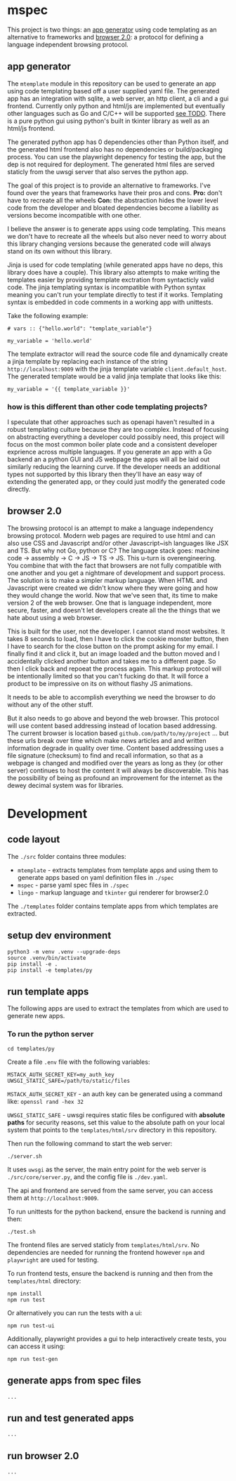 # mspec

This project is two things: an [app generator](#app-generator) using code templating as an alternative to frameworks and [browser 2.0](#browser-20): a protocol for defining a language independent browsing protocol.

## app generator

The `mtemplate` module in this repository can be used to generate an app using code templating based off a user supplied yaml file. The generated app has an integration with sqlite, a web server, an http client, a cli and a gui frontend. Currently only python and html/js are implemented but eventually other languages such as Go and C/C++ will be supported [see TODO](./TODO.md). There is a pure python gui using python's built in tkinter library as well as an html/js frontend.

The generated python app has 0 dependencies other than Python itself, and the generated html frontend also has no dependencies or build/packaging process. You can use the playwright depenency for testing the app, but the dep is not required for deployment. The generated html files are served staticly from the uwsgi server that also serves the python app.

The goal of this project is to provide an alternative to frameworks. I've found over the years that frameworks have their pros and cons. **Pro:** don't have to recreate all the wheels **Con:** the abstraction hides the lower level code from the developer and bloated dependencies become a liability as versions become incompatible with one other.

I believe the answer is to generate apps using code templating. This means we don't have to recreate all the wheels but also never need to worry about this library changing versions because the generated code will always stand on its own without this library.

Jinja is used for code templating (while generated apps have no deps, this library does have a couple). This library also attempts to make writing the templates easier by providing template exctration from syntacticly valid code. The jinja templating syntax is incompatible with Python syntax meaning you can't run your template directly to test if it works. Templating syntax is embedded in code comments in a working app with unittests.

Take the following example:

    # vars :: {"hello.world": "template_variable"}

    my_variable = 'hello.world'

The template extractor will read the source code file and dynamically create a jinja template by replacing each instance of the string `http://localhost:9009` with the jinja template variable `client.default_host`. The generated template would be a valid jinja template that looks like this:

    my_variable = '{{ template_variable }}'

### how is this different than other code templating projects?
I speculate that other approaches such as openapi haven't resulted in a robust templating culture because they are too complex. Instead of focusing on abstracting everything a developer could possibly need, this project will focus on the most common boiler plate code and a consistent developer exprience across multiple languages. If you generate an app with a Go backend an a python GUI and JS webpage the apps will all be laid out similarly reducing the learning curve. If the developer needs an additional types not supported by this library then they'll have an easy way of extending the generated app, or they could just modify the generated code directly.

## browser 2.0

The browsing protocol is an attempt to make a language independency browsing protocol. Modern web pages are required to use html and can also use CSS and Javascript and/or other Javascript~ish languages like JSX and TS. But why not Go, python or C? The language stack goes: machine code -> assembly -> C -> JS -> TS -> JS. This u-turn is overengineering. You combine that with the fact that browsers are not fully compatible with one another and you get a nightmare of development and support process. The solution is to make a simpler markup language. When HTML and Javascript were created we didn't know where they were going and how they would change the world. Now that we've seen that, its time to make version 2 of the web browser. One that is language independent, more secure, faster, and doesn't let developers create all the the things that we hate about using a web browser.

This is built for the user, not the developer. I cannot stand most websites. It takes 8 seconds to load, then I have to click the cookie monster button, then I have to search for the close button on the prompt asking for my email. I finally find it and click it, but an image loaded and the button moved and I accidentally clicked another button and takes me to a different page. So then I click back and repoeat the process again. This markup protocol will be intentionally limited so that you can't fucking do that. It will force a product to be impressive on its on without flashy JS animations.

It needs to be able to accomplish everything we need the browser to do without any of the other stuff.

But it also needs to go above and beyond the web browser. This protocol will use content based addressing instead of location based addressing. The current browser is location based `github.com/path/to/my/project` ... but these urls break over time which make news articles and and written information degrade in quality over time. Content based addressing uses a file signature (checksum) to find and recall information, so that as a webpage is changed and modified over the years as long as they (or other server) continues to host the content it will always be discoverable. This has the possibility of being as profound an improvement for the internet as the dewey decimal system was for libraries.

# Development

## code layout
The `./src` folder contains three modules:

* `mtemplate` - extracts templates from template apps and using them to generate apps based on yaml definition files in `./spec`
* `mspec` - parse yaml spec files in `./spec`
* `lingo` - markup language and `tkinter` gui renderer for browser2.0

The `./templates` folder contains template apps from which templates are extracted.

## setup dev environment

    python3 -m venv .venv --upgrade-deps
    source .venv/bin/activate
    pip install -e .
    pip install -e templates/py

## run template apps

The following apps are used to extract the templates from which are used to generate new apps.

### To run the python server

    cd templates/py

Create a file `.env` file with the following variables:

    MSTACK_AUTH_SECRET_KEY=my_auth_key
    UWSGI_STATIC_SAFE=/path/to/static/files

`MSTACK_AUTH_SECRET_KEY` - an auth key can be generated using a command like: `openssl rand -hex 32`

`UWSGI_STATIC_SAFE` - uwsgi requires static files be configured with **absolute paths** for security reasons, set this value to the absolute path on your local system that points to the `templates/html/srv` directory in this repository.

Then run the following command to start the web server:

    ./server.sh 

It uses `uwsgi` as the server, the main entry point for the web server is `./src/core/server.py`, and the config file is `./dev.yaml`.

The api and frontend are served from the same server, you can access them at `http://localhost:9009`.

To run unittests for the python backend, ensure the backend is running and then:

    ./test.sh

The frontend files are served staticly from `templates/html/srv`. No dependencies are needed for running the frontend however `npm` and `playwright` are used for testing.

To run frontend tests, ensure the backend is running and then from the `templates/html` directory:

    npm install
    npm run test

Or alternatively you can run the tests with a ui:

    npm run test-ui

Additionally, playwright provides a gui to help interactively create tests, you can access it using:

    npm run test-gen

## generate apps from spec files

    ... 

## run and test generated apps

    ...

## run browser 2.0

    ...